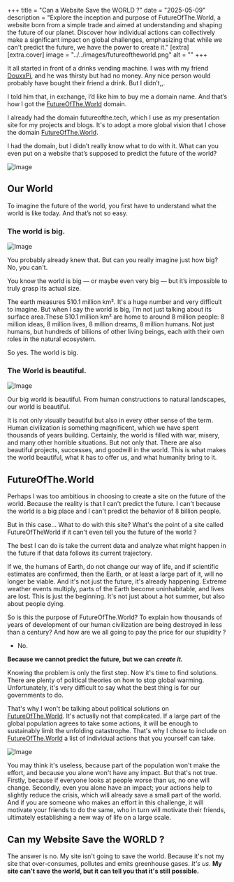 +++
title = "Can a Website Save the WORLD ?"
date = "2025-05-09"
description = "Explore the inception and purpose of FutureOfThe.World, a website born from a simple trade and aimed at understanding and shaping the future of our planet. Discover how individual actions can collectively make a significant impact on global challenges, emphasizing that while we can't predict the future, we have the power to create it."
[extra]
[extra.cover]
image = "../../images/futureoftheworld.png"
alt = ""
+++

It all started in front of a drinks vending machine. I was with my friend [DouxxPi](https://douxx.tech), and he was thirsty but had no money. Any nice person would probably have bought their friend a drink. But I didn’t,,. 

I told him that, in exchange, I’d like him to buy me a domain name. And that’s how I got the [FutureOfThe.World](https://futureofthe.world) domain.

I already had the domain futureofthe.tech, which I use as my presentation site for my projects and blogs. It's to adopt a more global vision that I chose the domain [FutureOfThe.World](https://futureofthe.world).

I had the domain, but I didn’t really know what to do with it.
What can you even put on a website that’s supposed to predict the future of the world?

![Image](../../images/23.png)  

## Our World

To imagine the future of the world, you first have to understand what the world is like today. And that’s not so easy.

### The world is big.

![Image](../../images/24.png)  

You probably already knew that. But can you really imagine just how big?  
No, you can't.

You know the world is big — or maybe even very big — but it’s impossible to truly grasp its actual size. 

The earth measures 510.1 million km². It's a huge number and very difficult to imagine. But when I say the world is big, I'm not just talking about its surface area.These 510.1 million km² are home to around 8 million people: 8 million ideas, 8 million lives, 8 million dreams, 8 million humans. Not just humans, but hundreds of billions of other living beings, each with their own roles in the natural ecosystem.

So yes. The world is big.

### The World is beautiful.

![Image](../../images/25.png)  

Our big world is beautiful. From human constructions to natural landscapes, our world is beautiful. 

It is not only visually beautiful but also in every other sense of the term. Human civilization is something magnificent, which we have spent thousands of years building. Certainly, the world is filled with war, misery, and many other horrible situations. But not only that. There are also beautiful projects, successes, and goodwill in the world. This is what makes the world beautiful, what it has to offer us, and what humanity bring to it.


## FutureOfThe.World

Perhaps I was too ambitious in choosing to create a site on the future of the world. Because the reality is that I can't predict the future. I can't because the world is a big place and I can't predict the behavior of 8 billion people.

But in this case... What to do with this site? What's the point of a site called FutureOfTheWorld if it can't even tell you the future of the world ?

The best I can do is take the current data and analyze what might happen in the future if that data follows its current trajectory.

If we, the humans of Earth, do not change our way of life, and if scientific estimates are confirmed, then the Earth, or at least a large part of it, will no longer be viable. And it's not just the future, it's already happening. Extreme weather events multiply, parts of the Earth become uninhabitable, and lives are lost. This is just the beginning. It's not just about a hot summer, but also about people dying.

So is this the purpose of FutureOfThe.World? To explain how thousands of years of development of our human civilization are being destroyed in less than a century? And how are we all going to pay the price for our stupidity ? 

- No. 

__Because we cannot predict the future, but we can *create it.*__

Knowing the problem is only the first step. Now it's time to find solutions. There are plenty of political theories on how to stop global warming. Unfortunately, it's very difficult to say what the best thing is for our governments to do. 

That's why I won't be talking about political solutions on [FutureOfThe.World](https://futureofthe.world). It's actually not that complicated. If a large part of the global population agrees to take some actions, it will be enough to sustainably limit the unfolding catastrophe. That's why I chose to include on [FutureOfThe.World](https://futureofthe.world) a list of individual actions that you yourself can take.

![Image](../../images/27.png)  

You may think it's useless, because part of the population won't make the effort, and because you alone won't have any impact. But that's not true. 
Firstly, because if everyone looks at people worse than us, no one will change. Secondly, even you alone have an impact; your actions help to slightly reduce the crisis, which will already save a small part of the world. And if you are someone who makes an effort in this challenge, it will motivate your friends to do the same, who in turn will motivate their friends, ultimately establishing a new way of life on a large scale.



## Can my Website Save the WORLD ?

The answer is no. My site isn't going to save the world. Because it's not my site that over-consumes, pollutes and emits greenhouse gases. *It's us*. __My site can't save the world, but it can tell you that it's still possible.__

